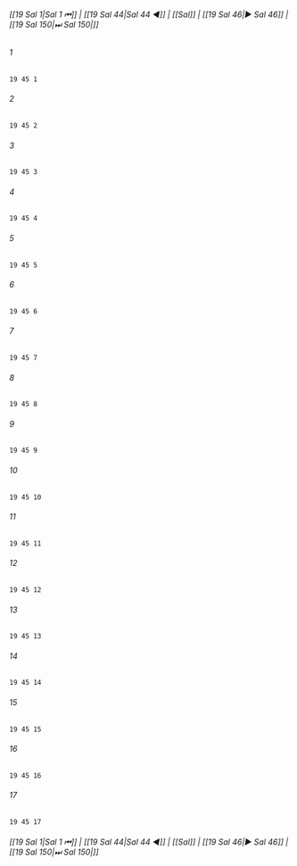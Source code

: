 
###### [[19 Sal 1|Sal 1 ⏮]] | [[19 Sal 44|Sal 44 ◀]] | [[Sal]] | [[19 Sal 46|▶ Sal 46]] | [[19 Sal 150|⏭ Sal 150|]]

###### 1
``` verse
19 45 1 
```
###### 2
``` verse
19 45 2 
```
###### 3
``` verse
19 45 3 
```
###### 4
``` verse
19 45 4 
```
###### 5
``` verse
19 45 5 
```
###### 6
``` verse
19 45 6 
```
###### 7
``` verse
19 45 7 
```
###### 8
``` verse
19 45 8 
```
###### 9
``` verse
19 45 9 
```
###### 10
``` verse
19 45 10 
```
###### 11
``` verse
19 45 11 
```
###### 12
``` verse
19 45 12 
```
###### 13
``` verse
19 45 13 
```
###### 14
``` verse
19 45 14 
```
###### 15
``` verse
19 45 15 
```
###### 16
``` verse
19 45 16 
```
###### 17
``` verse
19 45 17 
```

###### [[19 Sal 1|Sal 1 ⏮]] | [[19 Sal 44|Sal 44 ◀]] | [[Sal]] | [[19 Sal 46|▶ Sal 46]] | [[19 Sal 150|⏭ Sal 150|]]

